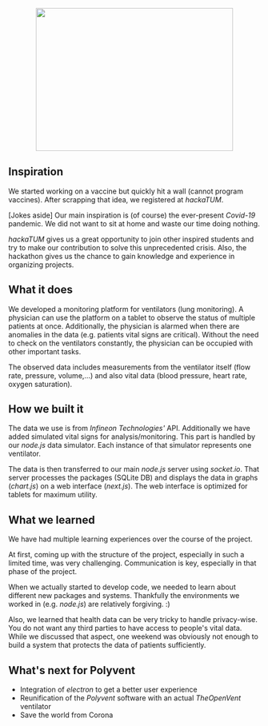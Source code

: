 <p align="center">
  <img width="394" height="286" src="https://challengepost-s3-challengepost.netdna-ssl.com/photos/production/software_photos/001/036/850/datas/gallery.jpg">
</p>

## Inspiration

We started working on a vaccine but quickly hit a wall (cannot program vaccines). After scrapping that idea, we registered at _hackaTUM_.

[Jokes aside]
Our main inspiration is (of course) the ever-present _Covid-19_ pandemic. We did not want to sit at home and waste our time doing nothing. 

_hackaTUM_ gives us a great opportunity to join other inspired students and try to make our contribution to solve this unprecedented crisis. Also, the hackathon gives us the chance to gain knowledge and experience in organizing projects.

## What it does

We developed a monitoring platform for ventilators (lung monitoring). A physician can use the platform on a tablet to observe the status of multiple patients at once. Additionally, the physician is alarmed when there are anomalies in the data (e.g. patients vital signs are critical). Without the need to check on the ventilators constantly, the physician can be occupied with other important tasks.

The observed data includes measurements from the ventilator itself (flow rate, pressure, volume,...) and also vital data (blood pressure, heart rate, oxygen saturation).

## How we built it

The data we use is from _Infineon Technologies'_ API. Additionally we have added simulated vital signs for analysis/monitoring. This part is handled by our _node.js_ data simulator. Each instance of that simulator represents one ventilator.

The data is then transferred to our main _node.js_ server using _socket.io_. That server processes the packages (SQLite DB) and displays the data in graphs (_chart.js_) on a web interface (_next.js_). The web interface is optimized for tablets for maximum utility.

## What we learned

We have had multiple learning experiences over the course of the project.

At first, coming up with the structure of the project, especially in such a limited time, was very challenging. Communication is key, especially in that phase of the project.

When we actually started to develop code, we needed to learn about different new packages and systems. Thankfully the environments we worked in (e.g. _node.js_) are relatively forgiving. :)

Also, we learned that health data can be very tricky to handle privacy-wise. You do not want any third parties to have access to people's vital data. While we discussed that aspect, one weekend was obviously not enough to build a system that protects the data of patients sufficiently.

## What's next for Polyvent

- Integration of _electron_ to get a better user experience
- Reunification of the _Polyvent_ software with an actual _TheOpenVent_ ventilator
- Save the world from Corona
